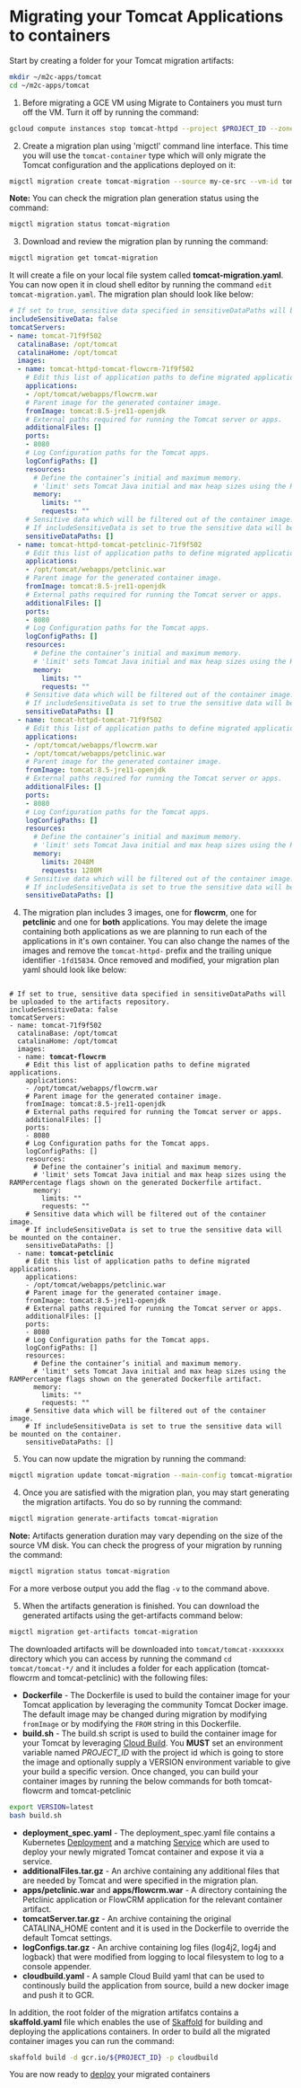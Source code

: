 # Migrating your Tomcat Applications to containers
Start by creating a folder for your Tomcat migration artifacts:
``` bash
mkdir ~/m2c-apps/tomcat
cd ~/m2c-apps/tomcat
```
1. Before migrating a GCE VM using Migrate to Containers you must turn off the VM. Turn it off by running the command:  
``` bash
gcloud compute instances stop tomcat-httpd --project $PROJECT_ID --zone $ZONE_ID
```

2. Create a migration plan using 'migctl' command line interface. This time you will use the `tomcat-container` type which will only migrate the Tomcat configuration and the applications deployed on it:
``` bash
migctl migration create tomcat-migration --source my-ce-src --vm-id tomcat-httpd --type tomcat-container
```

**Note:** You can check the migration plan generation status using the command:
``` bash
migctl migration status tomcat-migration
```

3. Download and review the migration plan by running the command:
``` bash
migctl migration get tomcat-migration
```
It will create a file on your local file system called **tomcat-migration.yaml**. You can now open it in cloud shell editor by running the command `edit tomcat-migration.yaml`. The migration plan should look like below:
``` yaml
# If set to true, sensitive data specified in sensitiveDataPaths will be uploaded to the artifacts repository.
includeSensitiveData: false
tomcatServers:
- name: tomcat-71f9f502
  catalinaBase: /opt/tomcat
  catalinaHome: /opt/tomcat
  images:
  - name: tomcat-httpd-tomcat-flowcrm-71f9f502
    # Edit this list of application paths to define migrated applications.
    applications:
    - /opt/tomcat/webapps/flowcrm.war
    # Parent image for the generated container image.
    fromImage: tomcat:8.5-jre11-openjdk
    # External paths required for running the Tomcat server or apps.
    additionalFiles: []
    ports:
    - 8080
    # Log Configuration paths for the Tomcat apps.
    logConfigPaths: []
    resources:
      # Define the container’s initial and maximum memory.
      # 'limit' sets Tomcat Java initial and max heap sizes using the RAMPercentage flags shown on the generated Dockerfile artifact.
      memory:
        limits: ""
        requests: ""
    # Sensitive data which will be filtered out of the container image.
    # If includeSensitiveData is set to true the sensitive data will be mounted on the container.
    sensitiveDataPaths: []
  - name: tomcat-httpd-tomcat-petclinic-71f9f502
    # Edit this list of application paths to define migrated applications.
    applications:
    - /opt/tomcat/webapps/petclinic.war
    # Parent image for the generated container image.
    fromImage: tomcat:8.5-jre11-openjdk
    # External paths required for running the Tomcat server or apps.
    additionalFiles: []
    ports:
    - 8080
    # Log Configuration paths for the Tomcat apps.
    logConfigPaths: []
    resources:
      # Define the container’s initial and maximum memory.
      # 'limit' sets Tomcat Java initial and max heap sizes using the RAMPercentage flags shown on the generated Dockerfile artifact.
      memory:
        limits: ""
        requests: ""
    # Sensitive data which will be filtered out of the container image.
    # If includeSensitiveData is set to true the sensitive data will be mounted on the container.
    sensitiveDataPaths: []
  - name: tomcat-httpd-tomcat-71f9f502
    # Edit this list of application paths to define migrated applications.
    applications:
    - /opt/tomcat/webapps/flowcrm.war
    - /opt/tomcat/webapps/petclinic.war
    # Parent image for the generated container image.
    fromImage: tomcat:8.5-jre11-openjdk
    # External paths required for running the Tomcat server or apps.
    additionalFiles: []
    ports:
    - 8080
    # Log Configuration paths for the Tomcat apps.
    logConfigPaths: []
    resources:
      # Define the container’s initial and maximum memory.
      # 'limit' sets Tomcat Java initial and max heap sizes using the RAMPercentage flags shown on the generated Dockerfile artifact.
      memory:
        limits: 2048M
        requests: 1280M
    # Sensitive data which will be filtered out of the container image.
    # If includeSensitiveData is set to true the sensitive data will be mounted on the container.
    sensitiveDataPaths: []
```

4. The migration plan includes 3 images, one for **flowcrm**, one for **petclinic** and one for **both** applications. You may delete the image containing both applications as we are planning to run each of the applications in it's own container. You can also change the names of the images and remove the `tomcat-httpd-` prefix and the trailing unique identifier `-1fd15834`. Once removed and modified, your migration plan yaml should look like below:
<pre><code class="language-yaml">
# If set to true, sensitive data specified in sensitiveDataPaths will be uploaded to the artifacts repository.
includeSensitiveData: false
tomcatServers:
- name: tomcat-71f9f502
  catalinaBase: /opt/tomcat
  catalinaHome: /opt/tomcat
  images:
  - name: <b>tomcat-flowcrm</b>
    # Edit this list of application paths to define migrated applications.
    applications:
    - /opt/tomcat/webapps/flowcrm.war
    # Parent image for the generated container image.
    fromImage: tomcat:8.5-jre11-openjdk
    # External paths required for running the Tomcat server or apps.
    additionalFiles: []
    ports:
    - 8080
    # Log Configuration paths for the Tomcat apps.
    logConfigPaths: []
    resources:
      # Define the container’s initial and maximum memory.
      # 'limit' sets Tomcat Java initial and max heap sizes using the RAMPercentage flags shown on the generated Dockerfile artifact.
      memory:
        limits: ""
        requests: ""
    # Sensitive data which will be filtered out of the container image.
    # If includeSensitiveData is set to true the sensitive data will be mounted on the container.
    sensitiveDataPaths: []
  - name: <b>tomcat-petclinic</b>
    # Edit this list of application paths to define migrated applications.
    applications:
    - /opt/tomcat/webapps/petclinic.war
    # Parent image for the generated container image.
    fromImage: tomcat:8.5-jre11-openjdk
    # External paths required for running the Tomcat server or apps.
    additionalFiles: []
    ports:
    - 8080
    # Log Configuration paths for the Tomcat apps.
    logConfigPaths: []
    resources:
      # Define the container’s initial and maximum memory.
      # 'limit' sets Tomcat Java initial and max heap sizes using the RAMPercentage flags shown on the generated Dockerfile artifact.
      memory:
        limits: ""
        requests: ""
    # Sensitive data which will be filtered out of the container image.
    # If includeSensitiveData is set to true the sensitive data will be mounted on the container.
    sensitiveDataPaths: []
</code></pre>

5. You can now update the migration by running the command:
``` bash
migctl migration update tomcat-migration --main-config tomcat-migration.yaml
```

4. Once you are satisfied with the migration plan, you may start generating the migration artifacts. You do so by running the command:
``` bash
migctl migration generate-artifacts tomcat-migration
```
**Note:** Artifacts generation duration may vary depending on the size of the source VM disk. You can check the progress of your migration by running the command:
``` bash
migctl migration status tomcat-migration
```
For a more verbose output you add the flag `-v` to the command above. 

5. When the artifacts generation is finished. You can download the generated artifacts using the get-artifacts command below:
``` bash
migctl migration get-artifacts tomcat-migration
```
The downloaded artifacts will be downloaded into `tomcat/tomcat-xxxxxxxx` directory which you can access by running the command `cd tomcat/tomcat-*/` and it includes a folder for each application (tomcat-flowcrm and tomcat-petclinic) with the following files:
* **Dockerfile** - The Dockerfile is used to build the container image for your Tomcat application by leveraging the community Tomcat Docker image. The default image may be changed during migration by modifying `fromImage` or by modifying the `FROM` string in this Dockerfile.
* **build.sh** - The build.sh script is used to build the container image for your Tomcat by leveraging [Cloud Build](https://cloud.google.com/build). You **MUST** set an environment variable named *PROJECT_ID* with the project id which is going to store the image and optionally supply a VERSION environment variable to give your build a specific version. Once changed, you can build your container images by running the below commands for both tomcat-flowcrm and tomcat-petclinic
``` bash
export VERSION=latest
bash build.sh
```
* **deployment_spec.yaml** - The deployment_spec.yaml file contains a Kubernetes [Deployment](https://kubernetes.io/docs/concepts/workloads/controllers/deployment/) and a matching [Service](https://kubernetes.io/docs/concepts/services-networking/service/) which are used to deploy your newly migrated Tomcat container and expose it via a service.
* **additionalFiles.tar.gz** - An archive containing any additional files that are needed by Tomcat and were specified in the migration plan.
* **apps/petclinic.war** and **apps/flowcrm.war** - A directory containing the Petclinic application or FlowCRM application for the relevant container artifact.
* **tomcatServer.tar.gz** - An archive containing the original CATALINA_HOME content and it is used in the Dockerfile to override the default Tomcat settings.
* **logConfigs.tar.gz** - An archive containing log files (log4j2, log4j and logback) that were modified from logging to local filesystem to log to a console appender.
* **cloudbuild.yaml** - A sample Cloud Build yaml that can be used to continously build the application from source, build a new docker image and push it to GCR.  

In addition, the root folder of the migration artifatcs contains a **skaffold.yaml** file which enables the use of [Skaffold](https://skaffold.dev/) for building and deploying the applications containers. In order to build all the migrated container images you can run the command:
``` bash
skaffold build -d gcr.io/${PROJECT_ID} -p cloudbuild
```

You are now ready to [deploy](../5-deploy/README.md) your migrated containers